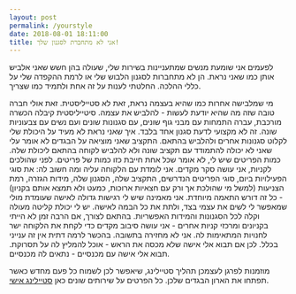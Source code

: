 ```yaml
---
layout: post
permalink: /yourstyle
date: 2018-08-01 18:11:00
title: אני לא מתחברת לסגנון שלך!
---
```


לפעמים אני שומעת מנשים שמתעניינות בשירות שלי, שעולה בהן חשש שאני אלביש אותן כמו שאני נראת.
הן לא מתחברות לסגנון הלבוש שלי או לרמת ההקפדה שלי על כללי ההלכה.
החלטתי לענות על זה אחת ולתמיד כמו שצריך.

מי שמלבישה אחרות כמו שהיא בעצמה נראת, זאת לא סטייליסטית.
זאת אולי חברה טובה שזה מה שהיא יודעת לעשות - להלביש את עצמה.
סיטייליסטית קיבלה הכשרה מורכבת, עברה התמחות עם מבני גוף שונים, עם סגנונות שונים ועם נשים עם צבעוניות שונה. זה לא מקצועי לדעת סגנון אחד בלבד.
איך שאני נראת לא מעיד על היכולת שלי לקלוט סגנונות אחרים ולהלביש בהתאם.
התקציב שאני מוציאה על הבגדים לא אומר עלי שאני לא יכולה להתמודד עם תקציב שונה ולא להלביש לקוחה בהתאם ליכולת שלה.
כמות הפריטים שיש לי, לא אומר שכל אחת חייבת כזו כמות של פריטים.
לפני שהולכים לקניות, אני עושה סקר מקדים.
אני  לומדת עם הלקוחה עליה ומה חשוב לה: את סוגי הפעילויות ביום, סוגי הפריטים הנדרשים, התקציב שלה, הסגנון שלה, מידות הגזרה, רמת הצניעות (למשל מי שהולכת אך ורק עם חצאיות ארוכות, כמעט ולא תמצא אותם בקניון) - כל זה דורש התאמה מיוחדת.
אני מאמינה שיש לי רגישות גדולה לאישה שעומדת מולי שמאפשר לי לשים את עצמי בצד, ולתת את כל הבמה לאישה.
יש לי יכולת קליטה מעולה וקלה לכל הסגנונות והמידות האפשריות.
בהתאם לצורך, אם הרבה זמן לא הייתי בקניונים ומרכזי קניות אחרים - אני עושה סיבוב מקדים כדי לקחת את הלקוחה ישר לחנויות המתאימות לה.
אני לא מחזירה בתשובה. בהכשר לרמה דתית אין זה ענייני בכלל.
לכן אם תבוא אלי אישה שלא מכסה את הראש - אוכל להמליץ לה על תסרוקת.
תבוא אלי אישה עם מכנסיים - נתאים לה מכנסיים.

מוזמנות לפרגן לעצמכן תהליך סטיילינג, שיאפשר לכן לשמוח כל פעם מחדש כאשר תפתחו את הארון הבגדים שלכן.
כל הפרטים על שירותים שונים כאן [סטיילינג אישי](/personal).
